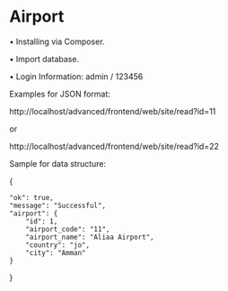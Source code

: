 # Airport

• Installing via Composer.

• Import database.

• Login Information: admin / 123456
  

Examples for JSON format:

http://localhost/advanced/frontend/web/site/read?id=11

or 

http://localhost/advanced/frontend/web/site/read?id=22

Sample for data structure:

{

    "ok": true,
    "message": "Successful",
    "airport": {
        "id": 1,
        "airport_code": "11",
        "airport_name": "Aliaa Airport",
        "country": "jo",
        "city": "Amman"
    }

}

